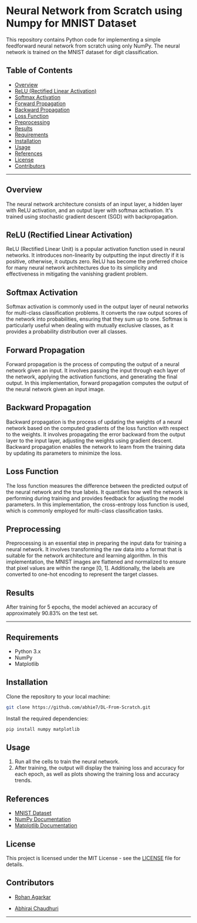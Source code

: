 # Neural Network from Scratch using Numpy for MNIST Dataset

This repository contains Python code for implementing a simple feedforward neural network from scratch using only NumPy. The neural network is trained on the MNIST dataset for digit classification.


## Table of Contents

- [Overview](#overview)
- [ReLU (Rectified Linear Activation)](#relu-rectified-linear-activation)
- [Softmax Activation](#softmax-activation)
- [Forward Propagation](#forward-propagation)
- [Backward Propagation](#backward-propagation)
- [Loss Function](#loss-function)
- [Preprocessing](#preprocessing)
- [Results](#results)
- [Requirements](#requirements)
- [Installation](#installation)
- [Usage](#usage)
- [References](#references)
- [License](#license)
- [Contributors](#contributors)

---

## Overview

The neural network architecture consists of an input layer, a hidden layer with ReLU activation, and an output layer with softmax activation. It's trained using stochastic gradient descent (SGD) with backpropagation.

## ReLU (Rectified Linear Activation)

ReLU (Rectified Linear Unit) is a popular activation function used in neural networks. It introduces non-linearity by outputting the input directly if it is positive, otherwise, it outputs zero. ReLU has become the preferred choice for many neural network architectures due to its simplicity and effectiveness in mitigating the vanishing gradient problem.

## Softmax Activation

Softmax activation is commonly used in the output layer of neural networks for multi-class classification problems. It converts the raw output scores of the network into probabilities, ensuring that they sum up to one. Softmax is particularly useful when dealing with mutually exclusive classes, as it provides a probability distribution over all classes.

## Forward Propagation

Forward propagation is the process of computing the output of a neural network given an input. It involves passing the input through each layer of the network, applying the activation functions, and generating the final output. In this implementation, forward propagation computes the output of the neural network given an input image.

## Backward Propagation

Backward propagation is the process of updating the weights of a neural network based on the computed gradients of the loss function with respect to the weights. It involves propagating the error backward from the output layer to the input layer, adjusting the weights using gradient descent. Backward propagation enables the network to learn from the training data by updating its parameters to minimize the loss.

## Loss Function

The loss function measures the difference between the predicted output of the neural network and the true labels. It quantifies how well the network is performing during training and provides feedback for adjusting the model parameters. In this implementation, the cross-entropy loss function is used, which is commonly employed for multi-class classification tasks.

## Preprocessing

Preprocessing is an essential step in preparing the input data for training a neural network. It involves transforming the raw data into a format that is suitable for the network architecture and learning algorithm. In this implementation, the MNIST images are flattened and normalized to ensure that pixel values are within the range [0, 1]. Additionally, the labels are converted to one-hot encoding to represent the target classes.

## Results
After training for 5 epochs, the model achieved an accuracy of approximately 90.83% on the test set.

---

## Requirements

- Python 3.x
- NumPy
- Matplotlib

## Installation

Clone the repository to your local machine:

```bash
git clone https://github.com/abhie7/DL-From-Scratch.git
```

Install the required dependencies:

```bash
pip install numpy matplotlib
```

## Usage

1. Run all the cells to train the neural network.
2. After training, the output will display the training loss and accuracy for each epoch, as well as plots showing the training loss and accuracy trends.

## References

- [MNIST Dataset](http://yann.lecun.com/exdb/mnist/)
- [NumPy Documentation](https://numpy.org/doc/)
- [Matplotlib Documentation](https://matplotlib.org/stable/contents.html)

## License

This project is licensed under the MIT License - see the [LICENSE](LICENSE) file for details.

## Contributors

<!-- - ![Rohan Agarkar](https://media.licdn.com/dms/image/D4D03AQGNwhF1H5O7Kg/profile-displayphoto-shrink_400_400/0/1705987860347?e=1719446400&v=beta&t=-8F6kpQ_4ooI5QLJbIHkoGOVys4jLPvNRyV4vnyVmRs) -->
- [Rohan Agarkar](https://github.com/RohanAgarkar)
<!-- - ![Abhiraj Chaudhuri](https://avatars.githubusercontent.com/u/117913120?v=4) -->
- [Abhiraj Chaudhuri](https://github.com/abhie7)

---
